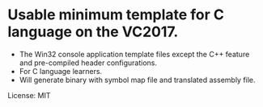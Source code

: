 # Usable minimum template for C language on the VC2017.

* The Win32 console application template files except the C++ feature and pre-compiled header configurations.
* For C language learners.
* Will generate binary with symbol map file and translated assembly file.

License: MIT
